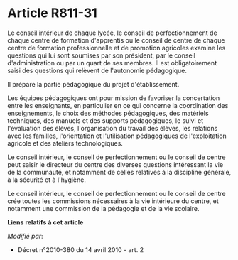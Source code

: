 # Article R811-31

Le conseil intérieur de chaque lycée, le conseil de perfectionnement de chaque centre de formation d'apprentis ou le conseil
de centre de chaque centre de formation professionnelle et de promotion agricoles examine les questions qui lui sont soumises
par son président, par le conseil d'administration ou par un quart de ses membres. Il est obligatoirement saisi des questions
qui relèvent de l'autonomie pédagogique. 

Il prépare la partie pédagogique du projet d'établissement. 

Les équipes pédagogiques ont pour mission de favoriser la concertation entre les enseignants, en particulier en ce qui
concerne la coordination des enseignements, le choix des méthodes pédagogiques, des matériels techniques, des manuels et des
supports pédagogiques, le suivi et l'évaluation des élèves, l'organisation du travail des élèves, les relations avec les
familles, l'orientation et l'utilisation pédagogiques de l'exploitation agricole et des ateliers technologiques. 

Le conseil intérieur, le conseil de perfectionnement ou le conseil de centre peut saisir le directeur du centre des diverses
questions intéressant la vie de la communauté, et notamment de celles relatives à la discipline générale, à la sécurité et à
l'hygiène. 

Le conseil intérieur, le conseil de perfectionnement ou le conseil de centre crée toutes les commissions nécessaires à la vie
intérieure du centre, et notamment une commission de la pédagogie et de la vie scolaire.

**Liens relatifs à cet article**

_Modifié par_:

  - Décret n°2010-380 du 14 avril 2010 - art. 2
